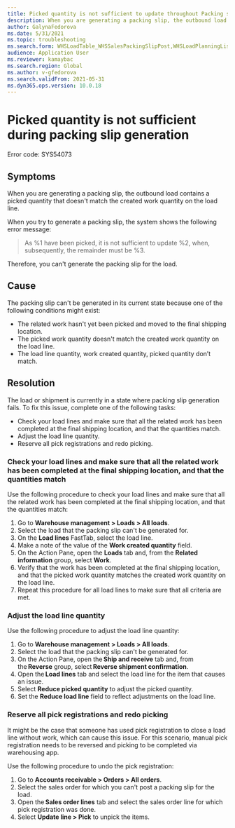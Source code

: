 ```yaml
---
title: Picked quantity is not sufficient to update throughout Packing slip generation
description: When you are generating a packing slip, the outbound load contains a picked quantity that doesn't match the created work quantity on the load line
author: GalynaFedorova
ms.date: 5/31/2021
ms.topic: troubleshooting
ms.search.form: WHSLoadTable_WHSSalesPackingSlipPost,WHSLoadPlanningListPage_WHSSalesPackingSlipPost,WHSLoadPlanningWorkbench_WHSSalesPackingSlipPost
audience: Application User
ms.reviewer: kamaybac
ms.search.region: Global
ms.author: v-gfedorova
ms.search.validFrom: 2021-05-31
ms.dyn365.ops.version: 10.0.18
---
```


# Picked quantity is not sufficient during packing slip generation

Error code: SYS54073

## Symptoms

When you are generating a packing slip, the outbound load contains a picked quantity that doesn't match the created work quantity on the load line.

When you try to generate a packing slip, the system shows the following error message:

> As %1 have been picked, it is not sufficient to update %2, when, subsequently, the remainder must be %3.

Therefore, you can't generate the packing slip for the load.

## Cause

The packing slip can't be generated in its current state because one of the following conditions might exist:

- The related work hasn't yet been picked and moved to the final shipping location.
- The picked work quantity doesn't match the created work quantity on the load line.
- The load line quantity, work created quantity, picked quantity don’t match.

## Resolution

The load or shipment is currently in a state where packing slip generation fails. To fix this issue, complete one of the following tasks:

- Check your load lines and make sure that all the related work has been completed at the final shipping location, and that the quantities match.
- Adjust the load line quantity.
- Reserve all pick registrations and redo picking.

### Check your load lines and make sure that all the related work has been completed at the final shipping location, and that the quantities match

Use the following procedure to check your load lines and make sure that all the related work has been completed at the final shipping location, and that the quantities match:

1. Go to **Warehouse management \> Loads \> All loads**.
1. Select the load that the packing slip can't be generated for.
1. On the **Load lines** FastTab, select the load line.
1. Make a note of the value of the **Work created quantity** field.
1. On the Action Pane, open the **Loads** tab and, from the **Related information** group, select **Work**.
1. Verify that the work has been completed at the final shipping location, and that the picked work quantity matches the created work quantity on the load line.
1. Repeat this procedure for all load lines to make sure that all criteria are met.

### Adjust the load line quantity  

Use the following procedure to adjust the load line quantity:

1. Go to **Warehouse management \> Loads \> All loads**.
1. Select the load that the packing slip can't be generated for.
1. On the Action Pane, open the **Ship and receive** tab and, from the **Reverse** group, select **Reverse shipment confirmation**.
1. Open the **Load lines** tab and select the load line for the item that causes an issue. 
1. Select **Reduce picked quantity** to adjust the picked quantity.
1. Set the **Reduce load line** field to reflect adjustments on the load line.

### Reserve all pick registrations and redo picking

It might be the case that someone has used pick registration to close a load line without work, which can cause this issue. 
For this scenario, manual pick registration needs to be reversed and picking to be completed via warehousing app. 

Use the following procedure to undo the pick registration:

1. Go to **Accounts receivable \> Orders \> All orders**.
1. Select the sales order for which you can't post a packing slip for the load.
1. Open the **Sales order lines** tab and select the sales order line for which pick registration was done.
1. Select **Update line \> Pick** to unpick the items.